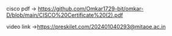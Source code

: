 cisco pdf -> https://github.com/Omkar1729-bit/omkar-D/blob/main/CISCO%20Certificate%20(2).pdf 

video link ->https://preskilet.com/202401040293@mitaoe.ac.in
